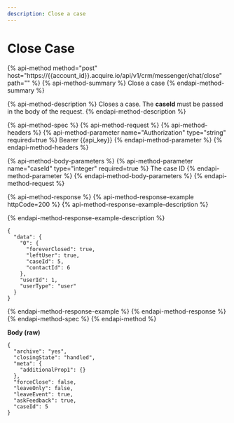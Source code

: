 ```yaml
---
description: Close a case
---
```


# Close Case

{% api-method method="post" host="https://{{account\_id}}.acquire.io/api/v1/crm/messenger/chat/close" path="" %}
{% api-method-summary %}
Close a case
{% endapi-method-summary %}

{% api-method-description %}
Closes a case. The **caseId** must be passed in the body of the request. 
{% endapi-method-description %}

{% api-method-spec %}
{% api-method-request %}
{% api-method-headers %}
{% api-method-parameter name="Authorization" type="string" required=true %}
Bearer {{api\_key}}
{% endapi-method-parameter %}
{% endapi-method-headers %}

{% api-method-body-parameters %}
{% api-method-parameter name="caseId" type="integer" required=true %}
The case ID
{% endapi-method-parameter %}
{% endapi-method-body-parameters %}
{% endapi-method-request %}

{% api-method-response %}
{% api-method-response-example httpCode=200 %}
{% api-method-response-example-description %}

{% endapi-method-response-example-description %}

```
{
  "data": {
    "0": {
      "foreverClosed": true,
      "leftUser": true,
      "caseId": 5,
      "contactId": 6
    },
    "userId": 1,
    "userType": "user"
  }
}
```
{% endapi-method-response-example %}
{% endapi-method-response %}
{% endapi-method-spec %}
{% endapi-method %}

**Body \(raw\)**

```text
{
  "archive": "yes",
  "closingState": "handled",
  "meta": {
    "additionalProp1": {}
  },
  "forceClose": false,
  "leaveOnly": false,
  "leaveEvent": true,
  "askFeedback": true,
  "caseId": 5
}
```

